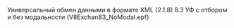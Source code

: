 Универсальный обмен данными в формате XML (2.1.8) 8.3 УФ с отбором и без модальности (V8Exchan83_NoModal.epf)